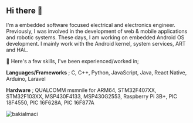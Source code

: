 ## Hi there 👋

I'm a embedded software focused electrical and electronics engineer. Previously, I was involved in the development of web & mobile applications and robotic systems. These days, I am working on embedded Android OS development. I mainly work with the Android kernel, system services, ART and HAL.

🔭 Here's a few skills, I've been experienced/worked in;

**Languages/Frameworks** ; C, C++, Python, JavaScript, Java, React Native, Arduino, Laravel

**Hardware** ; QUALCOMM msmnile for ARM64, STM32F407XX, STM32F103XX, MSP430F4133, MSP430G2553, Raspberry Pi 3B+, PIC 18F4550, PIC 16F628A, PIC 16F877A

<p align="left"> <img src="https://komarev.com/ghpvc/?username=bakialmaci" alt="bakialmaci" /> </p>
